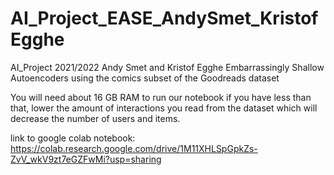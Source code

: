 # AI_Project_EASE_AndySmet_KristofEgghe
AI_Project 2021/2022 Andy Smet and Kristof Egghe 
Embarrassingly Shallow Autoencoders using the comics subset of the Goodreads dataset

You will need about 16 GB RAM to run our notebook if you have less than that, lower the amount of interactions you read from the dataset which will decrease the number of users and items.

link to google colab notebook: https://colab.research.google.com/drive/1M11XHLSpGpkZs-ZvV_wkV9zt7eGZFwMi?usp=sharing
